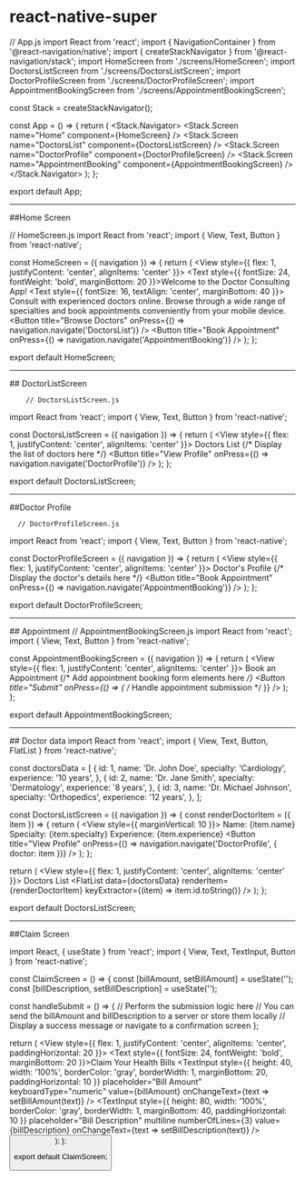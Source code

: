 # react-native-super

// App.js
import React from 'react';
import { NavigationContainer } from '@react-navigation/native';
import { createStackNavigator } from '@react-navigation/stack';
import HomeScreen from './screens/HomeScreen';
import DoctorsListScreen from './screens/DoctorsListScreen';
import DoctorProfileScreen from './screens/DoctorProfileScreen';
import AppointmentBookingScreen from './screens/AppointmentBookingScreen';

const Stack = createStackNavigator();

const App = () => {
  return (
    <NavigationContainer>
      <Stack.Navigator>
        <Stack.Screen name="Home" component={HomeScreen} />
        <Stack.Screen name="DoctorsList" component={DoctorsListScreen} />
        <Stack.Screen name="DoctorProfile" component={DoctorProfileScreen} />
        <Stack.Screen name="AppointmentBooking" component={AppointmentBookingScreen} />
      </Stack.Navigator>
    </NavigationContainer>
  );
};

export default App;


<hr>
##Home Screen 

// HomeScreen.js
import React from 'react';
import { View, Text, Button } from 'react-native';

const HomeScreen = ({ navigation }) => {
  return (
    <View style={{ flex: 1, justifyContent: 'center', alignItems: 'center' }}>
      <Text style={{ fontSize: 24, fontWeight: 'bold', marginBottom: 20 }}>Welcome to the Doctor Consulting App!</Text>
      <Text style={{ fontSize: 16, textAlign: 'center', marginBottom: 40 }}>
        Consult with experienced doctors online. Browse through a wide range of specialties and book appointments conveniently from your mobile device.
      </Text>
      <Button
        title="Browse Doctors"
        onPress={() => navigation.navigate('DoctorsList')}
      />
      <Button
        title="Book Appointment"
        onPress={() => navigation.navigate('AppointmentBooking')}
      />
    </View>
  );
};

export default HomeScreen;

<hr>
## DoctorListScreen
        
        // DoctorsListScreen.js
import React from 'react';
import { View, Text, Button } from 'react-native';

const DoctorsListScreen = ({ navigation }) => {
  return (
    <View style={{ flex: 1, justifyContent: 'center', alignItems: 'center' }}>
      <Text>Doctors List</Text>
      {/* Display the list of doctors here */}
      <Button
        title="View Profile"
        onPress={() => navigation.navigate('DoctorProfile')}
      />
    </View>
  );
};

export default DoctorsListScreen;

<hr>
##Doctor Profile
      
      // DoctorProfileScreen.js
import React from 'react';
import { View, Text, Button } from 'react-native';

const DoctorProfileScreen = ({ navigation }) => {
  return (
    <View style={{ flex: 1, justifyContent: 'center', alignItems: 'center' }}>
      <Text>Doctor's Profile</Text>
      {/* Display the doctor's details here */}
      <Button
        title="Book Appointment"
        onPress={() => navigation.navigate('AppointmentBooking')}
      />
    </View>
  );
};

export default DoctorProfileScreen;

      
<hr>
## Appointment
// AppointmentBookingScreen.js
import React from 'react';
import { View, Text, Button } from 'react-native';

const AppointmentBookingScreen = ({ navigation }) => {
  return (
    <View style={{ flex: 1, justifyContent: 'center', alignItems: 'center' }}>
      <Text>Book an Appointment</Text>
      {/* Add appointment booking form elements here */}
      <Button title="Submit" onPress={() => { /* Handle appointment submission */ }} />
    </View>
  );
};

export default AppointmentBookingScreen;
      
<hr>
## Doctor data
      import React from 'react';
import { View, Text, Button, FlatList } from 'react-native';

const doctorsData = [
  {
    id: 1,
    name: 'Dr. John Doe',
    specialty: 'Cardiology',
    experience: '10 years',
  },
  {
    id: 2,
    name: 'Dr. Jane Smith',
    specialty: 'Dermatology',
    experience: '8 years',
  },
  {
    id: 3,
    name: 'Dr. Michael Johnson',
    specialty: 'Orthopedics',
    experience: '12 years',
  },
];

const DoctorsListScreen = ({ navigation }) => {
  const renderDoctorItem = ({ item }) => {
    return (
      <View style={{ marginVertical: 10 }}>
        <Text>Name: {item.name}</Text>
        <Text>Specialty: {item.specialty}</Text>
        <Text>Experience: {item.experience}</Text>
        <Button
          title="View Profile"
          onPress={() => navigation.navigate('DoctorProfile', { doctor: item })}
        />
      </View>
    );
  };

  return (
    <View style={{ flex: 1, justifyContent: 'center', alignItems: 'center' }}>
      <Text>Doctors List</Text>
      <FlatList
        data={doctorsData}
        renderItem={renderDoctorItem}
        keyExtractor={(item) => item.id.toString()}
      />
    </View>
  );
};

export default DoctorsListScreen;
      
<hr>
##Claim Screen
      
import React, { useState } from 'react';
import { View, Text, TextInput, Button } from 'react-native';

const ClaimScreen = () => {
  const [billAmount, setBillAmount] = useState('');
  const [billDescription, setBillDescription] = useState('');

  const handleSubmit = () => {
    // Perform the submission logic here
    // You can send the billAmount and billDescription to a server or store them locally
    // Display a success message or navigate to a confirmation screen
  };

  return (
    <View style={{ flex: 1, justifyContent: 'center', alignItems: 'center', paddingHorizontal: 20 }}>
      <Text style={{ fontSize: 24, fontWeight: 'bold', marginBottom: 20 }}>Claim Your Health Bills</Text>
      <TextInput
        style={{ height: 40, width: '100%', borderColor: 'gray', borderWidth: 1, marginBottom: 20, paddingHorizontal: 10 }}
        placeholder="Bill Amount"
        keyboardType="numeric"
        value={billAmount}
        onChangeText={text => setBillAmount(text)}
      />
      <TextInput
        style={{ height: 80, width: '100%', borderColor: 'gray', borderWidth: 1, marginBottom: 40, paddingHorizontal: 10 }}
        placeholder="Bill Description"
        multiline
        numberOfLines={3}
        value={billDescription}
        onChangeText={text => setBillDescription(text)}
      />
      <Button
        title="Submit Claim"
        onPress={handleSubmit}
      />
    </View>
  );
};

export default ClaimScreen;



